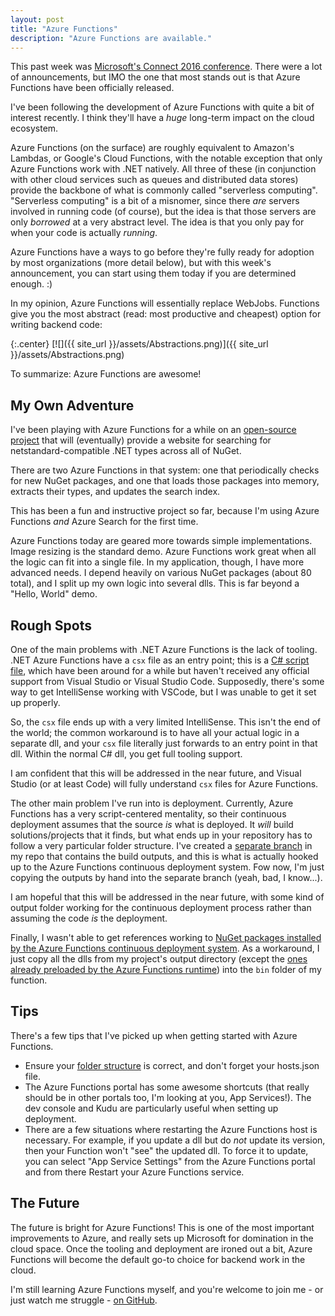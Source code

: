 ```yaml
---
layout: post
title: "Azure Functions"
description: "Azure Functions are available."
---
```


This past week was [Microsoft's Connect 2016 conference](https://connectevent.microsoft.com/). There were a lot of announcements, but IMO the one that most stands out is that Azure Functions have been officially released.

I've been following the development of Azure Functions with quite a bit of interest recently. I think they'll have a *huge* long-term impact on the cloud ecosystem.

Azure Functions (on the surface) are roughly equivalent to Amazon's Lambdas, or Google's Cloud Functions, with the notable exception that only Azure Functions work with .NET natively. All three of these (in conjunction with other cloud services such as queues and distributed data stores) provide the backbone of what is commonly called "serverless computing". "Serverless computing" is a bit of a misnomer, since there *are* servers involved in running code (of course), but the idea is that those servers are only *borrowed* at a very abstract level. The idea is that you only pay for when your code is actually *running*.

Azure Functions have a ways to go before they're fully ready for adoption by most organizations (more detail below), but with this week's announcement, you can start using them today if you are determined enough. :)

In my opinion, Azure Functions will essentially replace WebJobs. Functions give you the most abstract (read: most productive and cheapest) option for writing backend code:

{:.center}
[![]({{ site_url }}/assets/Abstractions.png)]({{ site_url }}/assets/Abstractions.png)

To summarize: Azure Functions are awesome!

## My Own Adventure

I've been playing with Azure Functions for a while on an [open-source project](https://github.com/StephenClearyApps/NetStandardTypes) that will (eventually) provide a website for searching for netstandard-compatible .NET types across all of NuGet.

There are two Azure Functions in that system: one that periodically checks for new NuGet packages, and one that loads those packages into memory, extracts their types, and updates the search index.

This has been a fun and instructive project so far, because I'm using Azure Functions *and* Azure Search for the first time.

Azure Functions today are geared more towards simple implementations. Image resizing is the standard demo. Azure Functions work great when all the logic can fit into a single file. In my application, though, I have more advanced needs. I depend heavily on various NuGet packages (about 80 total), and I split up my own logic into several dlls. This is far beyond a "Hello, World" demo.

## Rough Spots

One of the main problems with .NET Azure Functions is the lack of tooling. .NET Azure Functions have a `csx` file as an entry point; this is a [C# script file](http://scriptcs.net/), which have been around for a while but haven't received any official support from Visual Studio or Visual Studio Code. Supposedly, there's some way to get IntelliSense working with VSCode, but I was unable to get it set up properly.

So, the `csx` file ends up with a very limited IntelliSense. This isn't the end of the world; the common workaround is to have all your actual logic in a separate dll, and your `csx` file literally just forwards to an entry point in that dll. Within the normal C# dll, you get full tooling support.

I am confident that this will be addressed in the near future, and Visual Studio (or at least Code) will fully understand `csx` files for Azure Functions.

The other main problem I've run into is deployment. Currently, Azure Functions has a very script-centered mentality, so their continuous deployment assumes that the source *is* what is deployed. It *will* build solutions/projects that it finds, but what ends up in your repository has to follow a very particular folder structure. I've created a [separate branch](https://github.com/StephenClearyApps/NetStandardTypes/tree/functions) in my repo that contains the build outputs, and this is what is actually hooked up to the Azure Functions continuous deployment system. Fow now, I'm just copying the outputs by hand into the separate branch (yeah, bad, I know...).

I am hopeful that this will be addressed in the near future, with some kind of output folder working for the continuous deployment process rather than assuming the code *is* the deployment.

Finally, I wasn't able to get references working to [NuGet packages installed by the Azure Functions continuous deployment system](https://docs.microsoft.com/en-us/azure/azure-functions/functions-reference-csharp#package-management). As a workaround, I just copy all the dlls from my project's output directory (except the [ones already preloaded by the Azure Functions runtime](https://docs.microsoft.com/en-us/azure/azure-functions/functions-reference-csharp#referencing-external-assemblies)) into the `bin` folder of my function.

## Tips

There's a few tips that I've picked up when getting started with Azure Functions.

- Ensure your [folder structure](https://docs.microsoft.com/en-us/azure/azure-functions/functions-reference#folder-structure) is correct, and don't forget your hosts.json file.
- The Azure Functions portal has some awesome shortcuts (that really should be in other portals too, I'm looking at you, App Services!). The dev console and Kudu are particularly useful when setting up deployment.
- There are a few situations where restarting the Azure Functions host is necessary. For example, if you update a dll but do *not* update its version, then your Function won't "see" the updated dll. To force it to update, you can select "App Service Settings" from the Azure Functions portal and from there Restart your Azure Functions service.

## The Future

The future is bright for Azure Functions! This is one of the most important improvements to Azure, and really sets up Microsoft for domination in the cloud space. Once the tooling and deployment are ironed out a bit, Azure Functions will become the default go-to choice for backend work in the cloud.

I'm still learning Azure Functions myself, and you're welcome to join me - or just watch me struggle - [on GitHub](https://github.com/StephenClearyApps/NetStandardTypes).